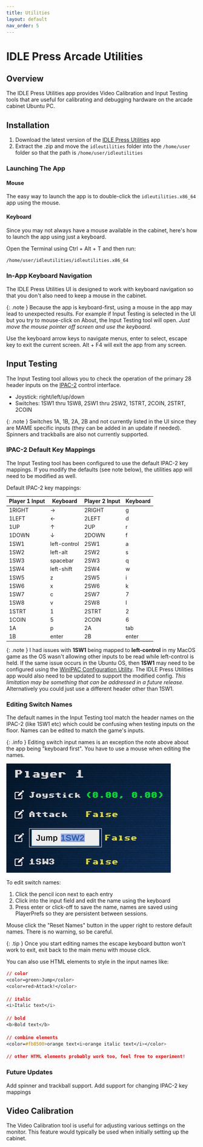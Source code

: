 ```yaml
---
title: Utilities
layout: default
nav_order: 5
---
```

# IDLE Press Arcade Utilities

## Overview

The IDLE Press Utilities app provides Video Calibration and Input Testing tools that are useful for calibrating and debugging hardware on the arcade cabinet Ubuntu PC.

## Installation

1. Download the latest version of the [IDLE Press Utilities](https://drive.google.com/file/d/1CQKAmNQ7s1W5G5-zshLJ7K8Qx1FnGfAS/view?usp=drive_link) app
2. Extract the .zip and move the `idleutilities` folder into the `/home/user` folder so that the path is `/home/user/idleutilities`

### Launching The App

#### Mouse
The easy way to launch the app is to double-click the `idleutilities.x86_64` app using the mouse.

#### Keyboard
Since you may not always have a mouse available in the cabinet, here's how to launch the app using just a keyboard.

Open the Terminal using Ctrl + Alt + T and then run:

```bash
/home/user/idleutilities/idleutilities.x86_64
```

### In-App Keyboard Navigation

The IDLE Press Utilities UI is designed to work with keyboard navigation so that you don't also need to keep a mouse in the cabinet. 

{: .note }
Because the app is keyboard-first, using a mouse in the app may lead to unexpected results. For example if Input Testing is selected in the UI but you try to mouse-click on About, the Input Testing tool will open. *Just move the mouse pointer off screen and use the keyboard.*

Use the keyboard arrow keys to navigate menus, enter to select, escape key to exit the current screen. Alt + F4 will exit the app from any screen.

## Input Testing

The Input Testing tool allows you to check the operation of the primary 28 header inputs on the [IPAC-2](https://www.ultimarc.com/control-interfaces/i-pacs/i-pac2/) control interface.
* Joystick: right/left/up/down
* Switches: 1SW1 thru 1SW8, 2SW1 thru 2SW2, 1STRT, 2COIN, 2STRT, 2COIN

{: .note }
Switches 1A, 1B, 2A, 2B and not currently listed in the UI since they are MAME specific inputs (they can be added in an update if needed). Spinners and trackballs are also not currently supported.

### IPAC-2 Default Key Mappings

The Input Testing tool has been configured to use the default IPAC-2 key mappings. If you modify the defaults (see note below), the utilities app will need to be modified as well.

Default IPAC-2 key mappings:

| Player 1 Input | Keyboard     | Player 2 Input | Keyboard |
| -------------- | ------------ | -------------- | -------- |
| 1RIGHT         | →            | 2RIGHT         | g        |
| 1LEFT          | ←            | 2LEFT          | d        |
| 1UP            | ↑            | 2UP            | r        |
| 1DOWN          | ↓            | 2DOWN          | f        |
| 1SW1           | left-control | 2SW1           | a        |
| 1SW2           | left-alt     | 2SW2           | s        |
| 1SW3           | spacebar     | 2SW3           | q        |
| 1SW4           | left-shift   | 2SW4           | w        |
| 1SW5           | z            | 2SW5           | i        |
| 1SW6           | x            | 2SW6           | k        |
| 1SW7           | c            | 2SW7           | 7        |
| 1SW8           | v            | 2SW8           | l        |
| 1STRT          | 1            | 2STRT          | 2        |
| 1COIN          | 5            | 2COIN          | 6        |
| 1A             | p            | 2A             | tab      |
| 1B             | enter        | 2B             | enter    |


{: .note }
I had issues with **1SW1** being mapped to **left-control** in my MacOS game as the OS wasn't allowing other inputs to be read while left-control is held. If the same issue occurs in the Ubuntu OS, then **1SW1** may need to be configured using the [WinIPAC Configuration Utility](https://www.ultimarc.com/winipacv2setup.exe). The IDLE Press Utilities app would also need to be updated to support the modified config. _This limitation may be something that can be addressed in a future release._ Alternatively you could just use a different header other than 1SW1.

### Editing Switch Names

The default names in the Input Testing tool match the header names on the IPAC-2 (like 1SW1 etc) which could be confusing when testing inputs on the floor. Names can be edited to match the game's inputs.

{: .info }
Editing switch input names is an exception the note above about the app being "keyboard first". You have to use a mouse when editing the names.

![alt text](../assets/images/switch-edit.png)

To edit switch names:
1. Click the pencil icon next to each entry
2. Click into the input field and edit the name using the keyboard
3. Press enter or click-off to save the name, names are saved using PlayerPrefs so they are persistent between sessions.

Mouse click the "Reset Names" button in the upper right to restore default names. There is no warning, so be careful.

{: .tip }
Once you start editing names the escape keyboard button won't work to exit, exit back to the main menu with mouse click.

You can also use HTML elements to style in the input names like:

```css
// color
<color=green>Jump</color>
<color=red>Attack!</color>

// italic
<i>Italic text</i>

// bold
<b>Bold text</b>

// combine elements
<color=#fb8500>orange text<i>orange italic text</i></color>

// other HTML elements probably work too, feel free to experiment!
```

### Future Updates

Add spinner and trackball support.
Add support for changing IPAC-2 key mappings

## Video Calibration

The Video Calibration tool is useful for adjusting various settings on the monitor. This feature would typically be used when initially setting up the cabinet.

